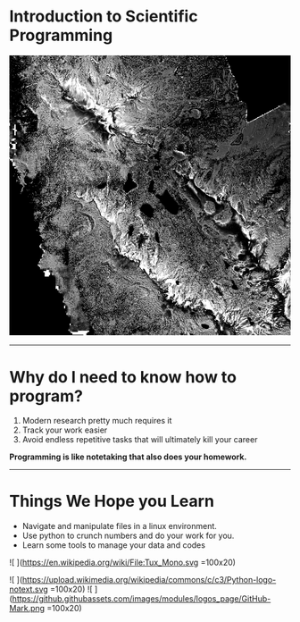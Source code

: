 
# Introduction to Scientific Programming

![alt text](./imgs/intro_lidar.png "Lidar over mammoth")

----

# Why do I need to know how to program?

1. Modern research pretty much requires it
2. Track your work easier
3. Avoid endless repetitive tasks that will ultimately kill your career



 **Programming is like notetaking that also does your homework.**


----
# Things We Hope you Learn

* Navigate and manipulate files in a linux environment.
* Use python to crunch numbers and do your work for you.
* Learn some tools to manage your data and codes


![ ](https://en.wikipedia.org/wiki/File:Tux_Mono.svg =100x20)

![ ](https://upload.wikimedia.org/wikipedia/commons/c/c3/Python-logo-notext.svg =100x20)
![ ](https://github.githubassets.com/images/modules/logos_page/GitHub-Mark.png  =100x20)
